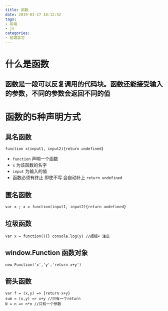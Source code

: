 ```yaml
---
title: 函数
date: 2019-03-27 18:12:52
tags:
- 前端
- js
categories: 
- 前端学习
---
```

# 什么是函数
## 函数是一段可以反复调用的代码块。函数还能接受输入的参数，不同的参数会返回不同的值
<!--more-->
# 函数的5种声明方式
## 具名函数
```
function x(input1, input2){return undefined}
```
- `function` 声明一个函数
- `x` 为该函数的名字
- `input` 为输入的值
- 函数必须有终止 即使不写 会自动补上 `return undefined`

## 匿名函数
```
var x ; x = function(input1, input2){return undefined}
```
## 垃圾函数
```
var x = function(){} console.log(y) //报错× 注意
```
## window.Function 函数对象
```
new Function('x','y','return x+y')
```
## 箭头函数
```
var f = (x,y) => {return x+y}
sum = (x,y) => x+y //只有一个return
N = n => n*n //只有一个参数
```

